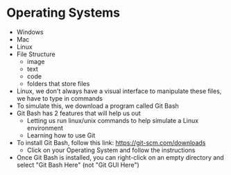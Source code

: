 # Operating Systems
- Windows
- Mac
- Linux
- File Structure
    - image
    - text
    - code
    - folders that store files
- Linux, we don't always have a visual interface to manipulate these files, we have to type in commands
- To simulate this, we download a program called Git Bash
- Git Bash has 2 features that will help us out
    - Letting us run linux/unix commands to help simulate a Linux environment
    - Learning how to use Git
- To install Git Bash, follow this link: https://git-scm.com/downloads 
    - Click on your Operating System and follow the instructions
- Once Git Bash is installed, you can right-click on an empty directory and select "Git Bash Here" (not "Git GUI Here")
